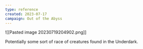 ```yaml
---
type: reference
created: 2023-07-17
campaign: Out of the Abyss
---
```


![[Pasted image 20230719204902.png]]

Potentially some sort of race of creatures found in the Underdark.